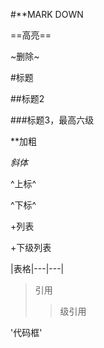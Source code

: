#**MARK DOWN

==高亮==

~删除~

#标题

##标题2

###标题3，最高六级

**加粗

*斜体*

^上标^

^下标^

+列表

  +下级列表
  
|表格|---|---|

>引用
>
>>级引用
>>

'代码框'

